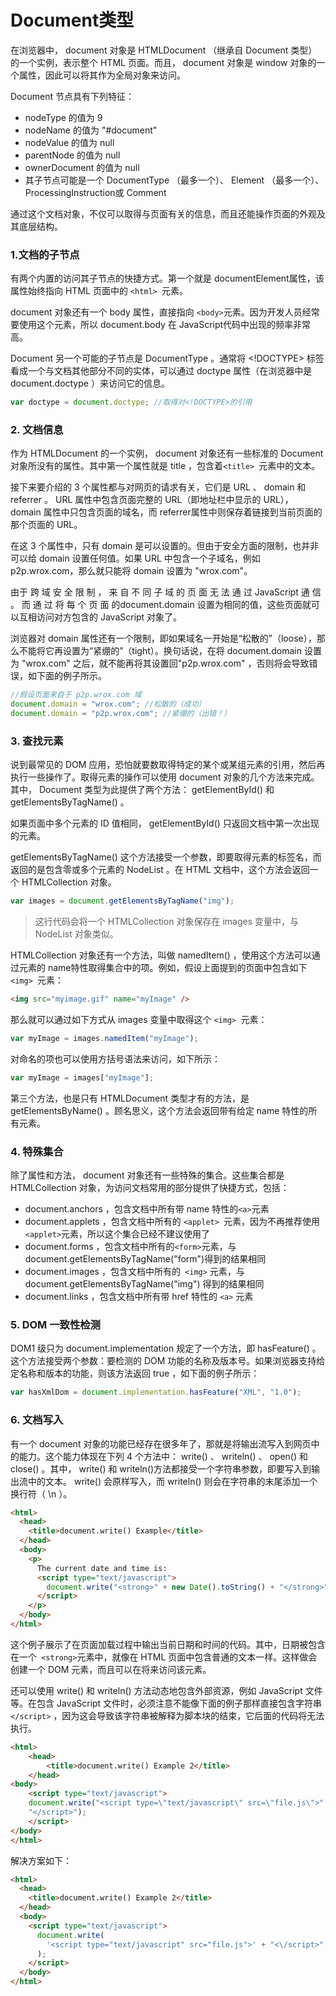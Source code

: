 # Document类型

在浏览器中， document 对象是 HTMLDocument （继承自 Document 类型）的一个实例，表示整个 HTML 页面。而且， document 对象是 window 对象的一个属性，因此可以将其作为全局对象来访问。

Document 节点具有下列特征：

- nodeType 的值为 9
- nodeName 的值为 "#document"
- nodeValue 的值为 null
- parentNode 的值为 null
- ownerDocument 的值为 null
- 其子节点可能是一个 DocumentType （最多一个）、 Element （最多一个）、 ProcessingInstruction或 Comment

通过这个文档对象，不仅可以取得与页面有关的信息，而且还能操作页面的外观及其底层结构。

### 1.文档的子节点

有两个内置的访问其子节点的快捷方式。第一个就是 documentElement属性，该属性始终指向 HTML 页面中的 `<html> `元素。

document 对象还有一个 body 属性，直接指向 `<body>`元素。因为开发人员经常要使用这个元素，所以 document.body 在 JavaScript代码中出现的频率非常高。

Document 另一个可能的子节点是 DocumentType 。通常将 <!DOCTYPE> 标签看成一个与文档其他部分不同的实体，可以通过 doctype 属性（在浏览器中是 document.doctype ）来访问它的信息。

```javascript
var doctype = document.doctype; //取得对<!DOCTYPE>的引用
```

### 2. 文档信息

作为 HTMLDocument 的一个实例， document 对象还有一些标准的 Document 对象所没有的属性。其中第一个属性就是 title ，包含着`<title> `元素中的文本。

接下来要介绍的 3 个属性都与对网页的请求有关，它们是 URL 、 domain 和 referrer 。 URL 属性中包含页面完整的 URL（即地址栏中显示的 URL）， domain 属性中只包含页面的域名，而 referrer属性中则保存着链接到当前页面的那个页面的 URL。

在这 3 个属性中，只有 domain 是可以设置的。但由于安全方面的限制，也并非可以给 domain 设置任何值。如果 URL 中包含一个子域名，例如 p2p.wrox.com，那么就只能将 domain 设置为 "wrox.com"。

由于 跨 域 安 全 限 制 ， 来 自 不 同 子 域 的 页 面 无 法 通 过 JavaScript 通 信 。 而 通 过 将 每 个 页 面 的document.domain 设置为相同的值，这些页面就可以互相访问对方包含的 JavaScript 对象了。

浏览器对 domain 属性还有一个限制，即如果域名一开始是“松散的”（loose），那么不能将它再设置为“紧绷的”（tight）。换句话说，在将 document.domain 设置为 "wrox.com" 之后，就不能再将其设置回"p2p.wrox.com" ，否则将会导致错误，如下面的例子所示。

```javascript
//假设页面来自于 p2p.wrox.com 域
document.domain = "wrox.com"; //松散的（成功）
document.domain = "p2p.wrox.com"; //紧绷的（出错！）
```

### 3. 查找元素

说到最常见的 DOM 应用，恐怕就要数取得特定的某个或某组元素的引用，然后再执行一些操作了。取得元素的操作可以使用 document 对象的几个方法来完成。其中， Document 类型为此提供了两个方法： getElementById() 和 getElementsByTagName() 。

如果页面中多个元素的 ID 值相同， getElementById() 只返回文档中第一次出现的元素。

getElementsByTagName() 这个方法接受一个参数，即要取得元素的标签名，而返回的是包含零或多个元素的 NodeList 。在 HTML 文档中，这个方法会返回一个 HTMLCollection 对象。

```javascript
var images = document.getElementsByTagName("img");
```

> 这行代码会将一个 HTMLCollection 对象保存在 images 变量中，与 NodeList 对象类似。

HTMLCollection 对象还有一个方法，叫做 namedItem() ，使用这个方法可以通过元素的 name特性取得集合中的项。例如，假设上面提到的页面中包含如下 `<img> `元素：

```html
<img src="myimage.gif" name="myImage" />
```

那么就可以通过如下方式从 images 变量中取得这个 `<img> `元素：

```javascript
var myImage = images.namedItem("myImage");
```

对命名的项也可以使用方括号语法来访问，如下所示：

```javascript
var myImage = images["myImage"];
```

第三个方法，也是只有 HTMLDocument 类型才有的方法，是 getElementsByName() 。顾名思义，这个方法会返回带有给定 name 特性的所有元素。

### 4. 特殊集合

除了属性和方法， document 对象还有一些特殊的集合。这些集合都是 HTMLCollection 对象，为访问文档常用的部分提供了快捷方式，包括：

- document.anchors ，包含文档中所有带 name 特性的`<a>`元素
- document.applets ，包含文档中所有的 `<applet> `元素，因为不再推荐使用`<applet>`元素，所以这个集合已经不建议使用了
- document.forms ，包含文档中所有的`<form>`元素，与 document.getElementsByTagName("form")得到的结果相同
- document.images ，包含文档中所有的` <img>` 元素，与 document.getElementsByTagName("img") 得到的结果相同
- document.links ，包含文档中所有带 href 特性的 `<a>` 元素

### 5. DOM 一致性检测

DOM1 级只为 document.implementation 规定了一个方法，即 hasFeature() 。这个方法接受两个参数：要检测的 DOM 功能的名称及版本号。如果浏览器支持给定名称和版本的功能，则该方法返回 true ，如下面的例子所示：

```javascript
var hasXmlDom = document.implementation.hasFeature("XML", "1.0");
```

### 6. 文档写入

有一个 document 对象的功能已经存在很多年了，那就是将输出流写入到网页中的能力。这个能力体现在下列 4 个方法中： write() 、 writeln() 、 open() 和 close() 。其中， write() 和 writeln()方法都接受一个字符串参数，即要写入到输出流中的文本。 write() 会原样写入，而 writeln() 则会在字符串的末尾添加一个换行符（ \n ）。

```html
<html>
  <head>
    <title>document.write() Example</title>
  </head>
  <body>
    <p>
      The current date and time is:
      <script type="text/javascript">
        document.write("<strong>" + new Date().toString() + "</strong>");
      </script>
    </p>
  </body>
</html>
```

这个例子展示了在页面加载过程中输出当前日期和时间的代码。其中，日期被包含在一个` <strong>`元素中，就像在 HTML 页面中包含普通的文本一样。这样做会创建一个 DOM 元素，而且可以在将来访问该元素。

还可以使用 write() 和 writeln() 方法动态地包含外部资源，例如 JavaScript 文件等。在包含 JavaScript 文件时，必须注意不能像下面的例子那样直接包含字符串 `</script>` ，因为这会导致该字符串被解释为脚本块的结束，它后面的代码将无法执行。

```html
<html>
	<head>
		<title>document.write() Example 2</title>
	</head>
<body>
	<script type="text/javascript">
	document.write("<script type=\"text/javascript\" src=\"file.js\">" +
	"</script>");
	</script>
</body>
</html>
```

解决方案如下：

```html
<html>
  <head>
    <title>document.write() Example 2</title>
  </head>
  <body>
    <script type="text/javascript">
      document.write(
        '<script type="text/javascript" src="file.js">' + "<\/script>",
      );
    </script>
  </body>
</html>
```
